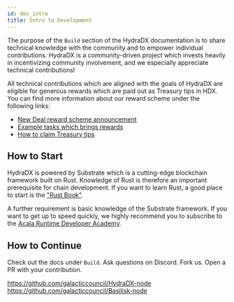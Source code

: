 ```yaml
---
id: dev_intro
title: Intro to Development
---
```


The purpose of the `Build` section of the HydraDX documentation is to share technical knowledge with the community and to empower individual contributions. HydraDX is a community-driven project which invests heavily in incentivizing community involvement, and we especially appreciate technical contributions!

All technical contributions which are aligned with the goals of HydraDX are eligible for generous rewards which are paid out as Treasury tips in HDX. You can find more information about our reward scheme under the following links:

* [New Deal reward scheme announcement](https://hydradx.substack.com/p/incentivized-testnet-reward-scheme)
* [Example tasks which brings rewards](/spending_fw)
* [How to claim Treasury tips](/tip_request)


## How to Start

HydraDX is powered by Substrate which is a cutting-edge blockchain framework built on Rust. Knowledge of Rust is therefore an important prerequisite for chain development. If you want to learn Rust, a good place to start is the ["Rust Book"](https://doc.rust-lang.org/stable/book/).

A further requirement is basic knowledge of the Substrate framework. If you want to get up to speed quickly, we highly recommend you to subscribe to the [Acala Runtime Developer Academy](https://www.industryconnect.org/substrate-runtime-developer-academy/).


## How to Continue

Check out the docs under `Build`. Ask questions on Discord. Fork us. Open a PR with your contribution.

https://github.com/galacticcouncil/HydraDX-node  
https://github.com/galacticcouncil/Basilisk-node

